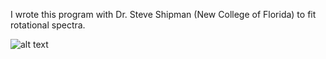 I wrote this program with Dr. Steve Shipman (New College of Florida) to fit rotational spectra. 

![alt text](https://github.com/iafinn/science_projects/blob/master/rot_spectra_fitting_GUI/screenshot.png)
